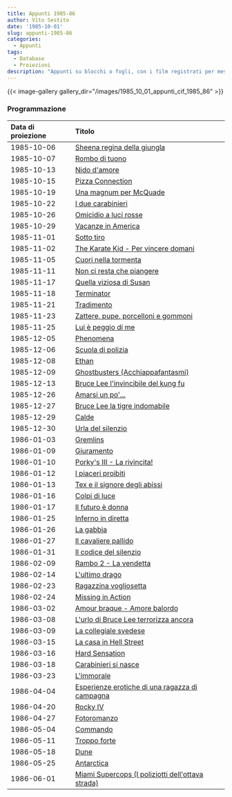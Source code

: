 ```yaml
---
title: Appunti 1985-86
author: Vito Sestito
date: '1985-10-01'
slug: appunti-1985-86
categories:
  - Appunti
tags:
  - Database
  - Proiezioni
description: "Appunti su blocchi o fogli, con i film registrati per mese. Riportano gli incassi dei film quando disponibili."
---
```

{{< image-gallery gallery_dir="/images/1985_10_01_appunti_cif_1985_86" >}}

### Programmazione

|Data di proiezione |Titolo                                            |
|:------------------|:-------------------------------------------------|
|1985-10-06         |[Sheena regina della giungla](https://www.imdb.com/title/tt0088103/)|
|1985-10-07         |[Rombo di tuono](https://www.imdb.com/title/tt0087727/)|
|1985-10-13         |[Nido d'amore](https://www.imdb.com/title/tt0212259/)|
|1985-10-15         |[Pizza Connection](https://www.imdb.com/title/tt0089813/)|
|1985-10-19         |[Una magnum per McQuade](https://www.imdb.com/title/tt0085862/)|
|1985-10-22         |[I due carabinieri](https://www.imdb.com/title/tt0087181/)|
|1985-10-26         |[Omicidio a luci rosse](https://www.imdb.com/title/tt0086984/)|
|1985-10-29         |[Vacanze in America](https://www.imdb.com/title/tt0090247/)|
|1985-11-01         |[Sotto tiro](https://www.imdb.com/title/tt0086510/)|
|1985-11-02         |[The Karate Kid - Per vincere domani](https://www.imdb.com/title/tt0087538/)|
|1985-11-05         |[Cuori nella tormenta](https://www.imdb.com/title/tt0144155/)|
|1985-11-11         |[Non ci resta che piangere](https://www.imdb.com/title/tt0087814/)|
|1985-11-17         |[Quella viziosa di Susan](https://www.imdb.com/title/tt0206874/)|
|1985-11-18         |[Terminator](https://www.imdb.com/title/tt0088247/)|
|1985-11-21         |[Tradimento](https://www.imdb.com/title/tt0084812/)|
|1985-11-23         |[Zattere, pupe, porcelloni e gommoni](https://www.imdb.com/title/tt0088333/)|
|1985-11-25         |[Lui è peggio di me](https://www.imdb.com/title/tt0087653/)|
|1985-12-05         |[Phenomena](https://www.imdb.com/title/tt0087909/)|
|1985-12-06         |[Scuola di polizia](https://www.imdb.com/title/tt0087928/)|
|1985-12-08         |[Ethan](https://www.imdb.com/title/tt0303977/)    |
|1985-12-09         |[Ghostbusters (Acchiappafantasmi)](https://www.imdb.com/title/tt0087332/)|
|1985-12-13         |[Bruce Lee l'invincibile del kung fu](https://www.imdb.com/title/tt0081216/)|
|1985-12-26         |[Amarsi un po'...](https://www.imdb.com/title/tt0086881/)|
|1985-12-27         |[Bruce Lee la tigre indomabile](https://www.imdb.com/title/tt0075167/)|
|1985-12-29         |[Calde](https://www.imdb.com/title/tt4290202/)    |
|1985-12-30         |[Urla del silenzio](https://www.imdb.com/title/tt0087553/)|
|1986-01-03         |[Gremlins](https://www.imdb.com/title/tt0087363/) |
|1986-01-09         |[Giuramento](https://www.imdb.com/title/tt0084007/)|
|1986-01-10         |[Porky's III - La rivincita!](https://www.imdb.com/title/tt0089826/)|
|1986-01-12         |[I piaceri proibiti](https://www.imdb.com/title/tt0194233/)|
|1986-01-13         |[Tex e il signore degli abissi](https://www.imdb.com/title/tt0090150/)|
|1986-01-16         |[Colpi di luce](https://www.imdb.com/title/tt0088940/)|
|1986-01-17         |[Il futuro è donna](https://www.imdb.com/title/tt0087310/)|
|1986-01-25         |[Inferno in diretta](https://www.imdb.com/title/tt0089338/)|
|1986-01-26         |[La gabbia](https://www.imdb.com/title/tt0091097/)|
|1986-01-27         |[Il cavaliere pallido](https://www.imdb.com/title/tt0089767/)|
|1986-01-31         |[Il codice del silenzio](https://www.imdb.com/title/tt0088936/)|
|1986-02-09         |[Rambo 2 - La vendetta](https://www.imdb.com/title/tt0089880/)|
|1986-02-14         |[L'ultimo drago](https://www.imdb.com/title/tt0089461/)|
|1986-02-23         |[Ragazzina vogliosetta](https://www.imdb.com/title/tt0202541/)|
|1986-02-24         |[Missing in Action](https://www.imdb.com/title/tt0089604/)|
|1986-03-02         |[Amour braque - Amore balordo](https://www.imdb.com/title/tt0088714/)|
|1986-03-08         |[L'urlo di Bruce Lee terrorizza ancora](https://www.imdb.com/title/tt0196113/)|
|1986-03-09         |[La collegiale svedese](https://www.imdb.com/title/tt0072999/)|
|1986-03-15         |[La casa in Hell Street](https://www.imdb.com/title/tt0088066/)|
|1986-03-16         |[Hard Sensation](https://www.imdb.com/title/tt0189568/)|
|1986-03-18         |[Carabinieri si nasce](https://www.imdb.com/title/tt0088884/)|
|1986-03-23         |[L'immorale](https://www.imdb.com/title/tt0080916/)|
|1986-04-04         |[Esperienze erotiche di una ragazza di campagna](https://www.imdb.com/title/tt0071254/)|
|1986-04-20         |[Rocky IV](https://www.imdb.com/title/tt0089927/) |
|1986-04-27         |[Fotoromanzo](https://www.imdb.com/title/tt0091071/)|
|1986-05-04         |[Commando](https://www.imdb.com/title/tt0088944/) |
|1986-05-11         |[Troppo forte](https://www.imdb.com/title/tt0092116/)|
|1986-05-18         |[Dune](https://www.imdb.com/title/tt0087182/)     |
|1986-05-25         |[Antarctica](https://www.imdb.com/title/tt0085991/)|
|1986-06-01         |[Miami Supercops (I poliziotti dell'ottava strada)](https://www.imdb.com/title/tt0089591/)|
